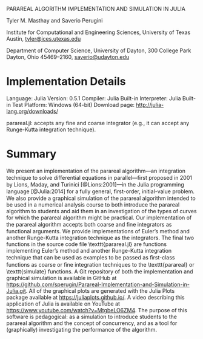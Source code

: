 PARAREAL ALGORITHM IMPLEMENTATION AND SIMULATION IN JULIA

Tyler M. Masthay and Saverio Perugini

Institute for Computational and Engineering Sciences, University of Texas Austin, tyler@ices.utexas.edu

Department of Computer Science, University of Dayton, 300 College Park Dayton, Ohio  45469–2160, saverio@udayton.edu

# Implementation Details

Language: Julia
Version: 0.5.1
Compiler: Julia Built-in
Interpreter: Julia Built-in
Test Platform: Windows (64-bit)
Download page: http://julia-lang.org/downloads/

parareal.jl: accepts any fine and coarse integrator (e.g., it can accept any
Runge-Kutta integration technique).

# Summary

We present an implementation of the parareal algorithm—an integration technique
to solve diﬀerential equations in parallel—ﬁrst proposed in 2001 by Lions,
Maday, and Turinici [@Lions:2001]—in the Julia programming language
[@Julia:2014] for a fully general, ﬁrst-order, initial-value problem.  We also
provide a graphical simulation of the parareal algorithm intended to be used in
a numerical analysis course to both introduce the parareal algorithm to
students and aid them in an investigation of the types of curves for which the
parareal algorithm might be practical.  Our implementation of the parareal
algorithm accepts both coarse and ﬁne integrators as functional arguments.  We
provide implementations of Euler’s method and another Runge-Kutta integration
technique as the integrators.  The final two functions in the source code file
\texttt{parareal.jl} are functions implementing Euler’s method and another
Runge-Kutta integration technique that can be used as examples to be passed as
ﬁrst-class functions as coarse or ﬁne integration techniques to the
\texttt{parareal} or \texttt{simulate} functions.  A Git repository of both the
implementation and graphical simulation is available in GitHub at
<https://github.com/sperugin/Parareal-Implementation-and-Simulation-in-Julia.git>.
All of the graphical plots are generated with the Julia Plots package available
at <https://juliaplots.github.io/>.  A video describing this application of
Julia is available on YouTube at <https://www.youtube.com/watch?v=MtgbeLO6ZM4>.
The purpose of this software is pedagogical: as a simulation to introduce
students to the parareal algorithm and the concept of concurrency, and as a
tool for (graphically) investigating the performance of the algorithm.
